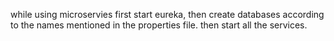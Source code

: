 while using microservies first start eureka, then create databases according to the names mentioned in the properties file. then start all the services.
